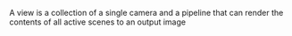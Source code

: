 A view is a collection of a single camera and a pipeline that can render the contents of all active scenes to an output image


